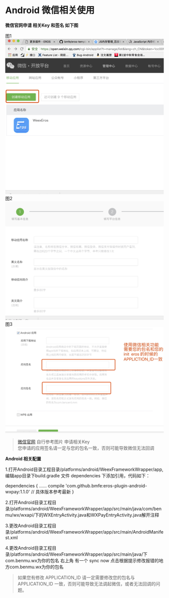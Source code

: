# Android 微信相关使用

**微信官网申请 相关Key 和签名 如下图**

图1![](https://raw.githubusercontent.com/myliuyx/source/master/bmweixin_1.jpg)
图2![](https://raw.githubusercontent.com/myliuyx/source/master/bmweixin_2.jpg)
图3![](https://raw.githubusercontent.com/myliuyx/source/master/bmweixin_3.jpg)

> [微信官网](https://open.weixin.qq.com/) 自行参考图片 申请相关Key<br/> 您申请的应用签名请一定与您的包名一致，否则可能导致微信无法回调

**Android 相关配置**

1.打开Android目录工程目录/platforms/android/WeexFrameworkWrapper/app,编辑app目录下build.gradle 文件 dependencies 下添加引用，代码如下：

  dependencies {
    ......
    compile 'com.github.bmfe:eros-plugin-android-wxpay:1.1.0' // 具体版本参考最新
  }

2.打开Android目录工程目录/platforms/android/WeexFrameworkWrapper/app/src/main/java/com/benmu/wx/wxapi/下的WXEntryActivity.java和WXPayEntryActivity.java解开注释
  
3.更改Android目录工程目录/platforms/android/WeexFrameworkWrapper/app/src/main/AndroidManifest.xml
<manifest xmlns:android="http://schemas.android.com/apk/res/android"
    xmlns:tools="http://schemas.android.com/tools"
    package="你的包名">


4.更改Android目录工程目录/platforms/android/WeexFrameworkWrapper/app/src/main/java/下com.benmu.wx为你的包名 右上角 有一个 sync now 点击根据提示修改报错的地方com.benmu.wx为你的包名

> 如果您有修改 APPLICATION_ID 请一定需要修改您的包名与APPLICATION_ID 一致，否则可能导致无法调起微信，或者无法回调的问题。

